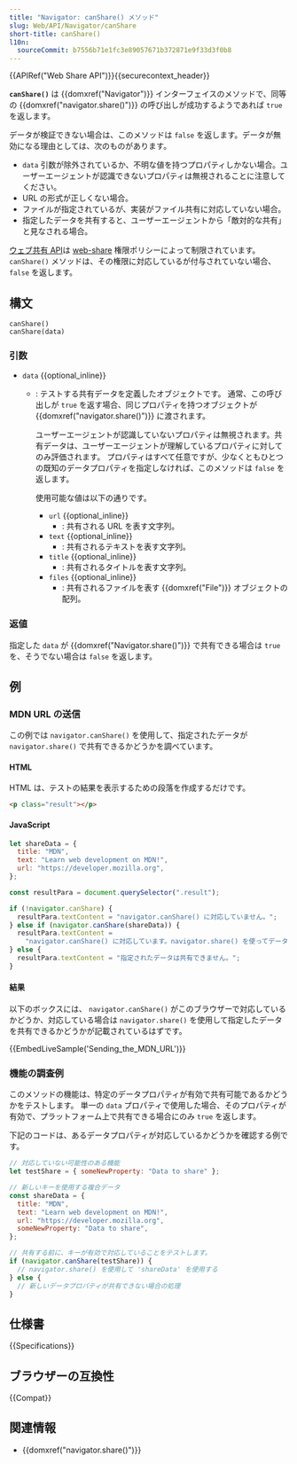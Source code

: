```yaml
---
title: "Navigator: canShare() メソッド"
slug: Web/API/Navigator/canShare
short-title: canShare()
l10n:
  sourceCommit: b7556b71e1fc3e89057671b372871e9f33d3f0b8
---
```


{{APIRef("Web Share API")}}{{securecontext_header}}

**`canShare()`** は {{domxref("Navigator")}} インターフェイスのメソッドで、同等の {{domxref("navigator.share()")}} の呼び出しが成功するようであれば `true` を返します。

データが検証できない場合は、このメソッドは `false` を返します。データが無効になる理由としては、次のものがあります。

- `data` 引数が除外されているか、不明な値を持つプロパティしかない場合。ユーザーエージェントが認識できないプロパティは無視されることに注意してください。
- URL の形式が正しくない場合。
- ファイルが指定されているが、実装がファイル共有に対応していない場合。
- 指定したデータを共有すると、ユーザーエージェントから「敵対的な共有」と見なされる場合。

[ウェブ共有 API](/ja/docs/Web/API/Web_Share_API)は [web-share](/ja/docs/Web/HTTP/Headers/Permissions-Policy/web-share) 権限ポリシーによって制限されています。
`canShare()` メソッドは、その権限に対応しているが付与されていない場合、 `false` を返します。

## 構文

```js-nolint
canShare()
canShare(data)
```

### 引数

- `data` {{optional_inline}}

  - : テストする共有データを定義したオブジェクトです。
    通常、この呼び出しが `true` を返す場合、同じプロパティを持つオブジェクトが {{domxref("navigator.share()")}} に渡されます。

    ユーザーエージェントが認識していないプロパティは無視されます。共有データは、ユーザーエージェントが理解しているプロパティに対してのみ評価されます。
    プロパティはすべて任意ですが、少なくともひとつの既知のデータプロパティを指定しなければ、このメソッドは `false` を返します。

    使用可能な値は以下の通りです。

    - `url` {{optional_inline}}
      - : 共有される URL を表す文字列。
    - `text` {{optional_inline}}
      - : 共有されるテキストを表す文字列。
    - `title` {{optional_inline}}
      - : 共有されるタイトルを表す文字列。
    - `files` {{optional_inline}}
      - : 共有されるファイルを表す {{domxref("File")}} オブジェクトの配列。

### 返値

指定した `data` が {{domxref("Navigator.share()")}} で共有できる場合は `true` を、そうでない場合は `false` を返します。

## 例

### MDN URL の送信

この例では `navigator.canShare()` を使用して、指定されたデータが `navigator.share()` で共有できるかどうかを調べています。

#### HTML

HTML は、テストの結果を表示するための段落を作成するだけです。

```html
<p class="result"></p>
```

#### JavaScript

```js
let shareData = {
  title: "MDN",
  text: "Learn web development on MDN!",
  url: "https://developer.mozilla.org",
};

const resultPara = document.querySelector(".result");

if (!navigator.canShare) {
  resultPara.textContent = "navigator.canShare() に対応していません。";
} else if (navigator.canShare(shareData)) {
  resultPara.textContent =
    "navigator.canShare() に対応しています。navigator.share() を使ってデータを送ることができます。";
} else {
  resultPara.textContent = "指定されたデータは共有できません。";
}
```

#### 結果

以下のボックスには、 `navigator.canShare()` がこのブラウザーで対応しているかどうか、対応している場合は `navigator.share()` を使用して指定したデータを共有できるかどうかが記載されているはずです。

{{EmbedLiveSample('Sending_the_MDN_URL')}}

### 機能の調査例

このメソッドの機能は、特定のデータプロパティが有効で共有可能であるかどうかをテストします。
単一の `data` プロパティで使用した場合、そのプロパティが有効で、プラットフォーム上で共有できる場合にのみ `true` を返します。

下記のコードは、あるデータプロパティが対応しているかどうかを確認する例です。

```js
// 対応していない可能性のある機能
let testShare = { someNewProperty: "Data to share" };

// 新しいキーを使用する複合データ
const shareData = {
  title: "MDN",
  text: "Learn web development on MDN!",
  url: "https://developer.mozilla.org",
  someNewProperty: "Data to share",
};

// 共有する前に、キーが有効で対応していることをテストします。
if (navigator.canShare(testShare)) {
  // navigator.share() を使用して 'shareData' を使用する
} else {
  // 新しいデータプロパティが共有できない場合の処理
}
```

## 仕様書

{{Specifications}}

## ブラウザーの互換性

{{Compat}}

## 関連情報

- {{domxref("navigator.share()")}}
